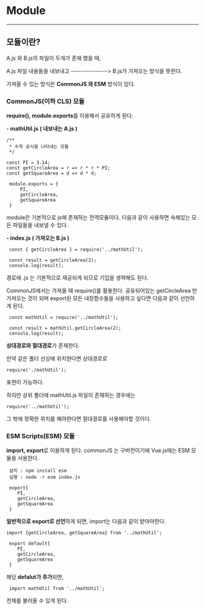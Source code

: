 # Module
---

## 모듈이란? 
A.js 와 B.js의 파일이 두개가 존재 했을 때,

A.js 파일 내용들을 내보내고 ---------------> B.js가 가져오는 방식을 뜻한다.

가져올 수 있는 방식은 **CommonJS 와 ESM** 방식이 있다.



### CommonJS(이하 CLS) 모듈
**require(), module.exports**를 이용해서 공유하게 된다.



**- mathUtil.js ( 내보내는 A.js )**

```
/**
 * 수학 공식을 나타내는 모듈
 */

const PI = 3.14;
const getCircleArea = r => r * r * PI;
const getSquareArea = d => d * d;

 module.exports = {
     PI,
     getCircleArea,
     getSquareArea
 }
```


module은 기본적으로 js에 존재하는 전역모듈이다.
다음과 같이 사용하면 속해있는 모든 파일들을 내보낼 수 있다. 

**- index.js ( 가져오는 B.js )**

```
 const { getCircleArea } = require('../mathUtil');

 const result = getCircleArea(2);
 console.log(result);
```

경로에 .js 는 기본적으로 제공되게 되므로 기입을 생략해도 된다.

CommonJS에서는 가져올 때 require()를 활용한다.
공유되어있는 getCircleArea 만 가져오는 것이 되며 export된 모든 내장함수들을 사용하고 싶다면 다음과 같이 선언하게 된다.

```
 const mathUtil = require('../mathUtil');

 const result = mathUtil.getCircleArea(2);
 console.log(result);
```


**상대경로와 절대경로**가 존재한다.

만약 같은 폴더 선상에 위치한다면 상대경로로  

```
require('./mathUtil');
```

표현이 가능하다.



하지만 상위 폴더에 mathUtil.js 파일이 존재하는 경우에는 

```
require('../mathUtil');
```


그 밖에 정확한 위치를 해야한다면 절대경로를 사용해야할 것이다.



### ESM Scripts(ESM) 모듈
**import, export**로 이용하게 된다. commonJS 는 구버전이기에 Vue.js에는 ESM 모듈을 사용한다.



```
 설치 : npm install esm
 실행 : node -r esm index.js
```


```
 export{
    PI,
    getCircleArea,
    getSquareArea
 }
```


**일반적으로 export로 선언**하게 되면, import는 다음과 같이 받아야한다.

```
import {getCircleArea, getSquareArea} from '../mathUtil';
```


```
 export default{
    PI,
    getCircleArea,
    getSquareArea
 }
```


해당 **defalut가 추가**되면, 

```
 import mathUtil from '../mathUtil';
```

전체를 불러올 수 있게 된다.